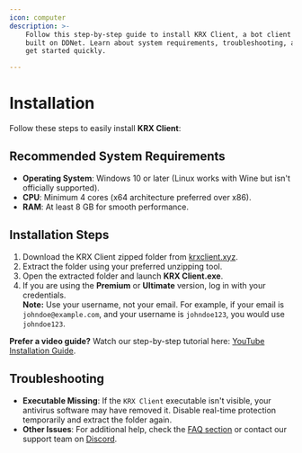 ```yaml
---
icon: computer
description: >-
    Follow this step-by-step guide to install KRX Client, a bot client for Teeworlds
    built on DDNet. Learn about system requirements, troubleshooting, and how to
    get started quickly.

---
```


# Installation

Follow these steps to easily install **KRX Client**:

## Recommended System Requirements
- **Operating System**: Windows 10 or later (Linux works with Wine but isn't officially supported).
- **CPU**: Minimum 4 cores (x64 architecture preferred over x86).
- **RAM**: At least 8 GB for smooth performance.

## Installation Steps
1. Download the KRX Client zipped folder from [krxclient.xyz](https://krxclient.xyz).
2. Extract the folder using your preferred unzipping tool.
3. Open the extracted folder and launch **KRX Client.exe**.
4. If you are using the **Premium** or **Ultimate** version, log in with your credentials.  
   **Note:** Use your username, not your email. For example, if your email is `johndoe@example.com`, and your username is `johndoe123`, you would use `johndoe123`.

**Prefer a video guide?** Watch our step-by-step tutorial here: [YouTube Installation Guide](https://youtu.be/ytl2i0TpEso).

## Troubleshooting
- **Executable Missing**: If the `KRX Client` executable isn't visible, your antivirus software may have removed it. Disable real-time protection temporarily and extract the folder again.
- **Other Issues**: For additional help, check the [FAQ section](../faq.md) or contact our support team on [Discord](https://discord.gg/MwzsHadQAe).
